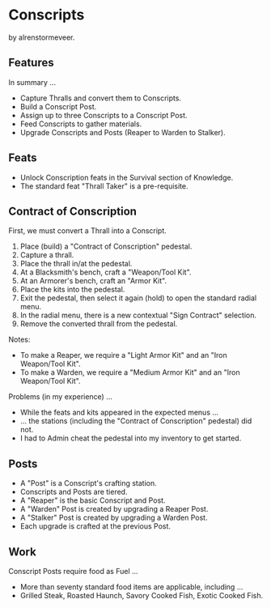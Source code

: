 # Conscripts

by alrenstormeveer.

## Features

In summary ...

- Capture Thralls and convert them to Conscripts.
- Build a Conscript Post.
- Assign up to three Conscripts to a Conscript Post.
- Feed Conscripts to gather materials.
- Upgrade Conscripts and Posts (Reaper to Warden to Stalker).

## Feats

- Unlock Conscription feats in the Survival section of Knowledge.
- The standard feat "Thrall Taker" is a pre-requisite.

## Contract of Conscription

First, we must convert a Thrall into a Conscript.

1. Place (build) a "Contract of Conscription" pedestal.
2. Capture a thrall.
3. Place the thrall in/at the pedestal.
4. At a Blacksmith's bench, craft a "Weapon/Tool Kit".
5. At an Armorer's bench, craft an "Armor Kit".
6. Place the kits into the pedestal.
7. Exit the pedestal, then select it again (hold) to open the standard radial menu.
8. In the radial menu, there is a new contextual "Sign Contract" selection.
9. Remove the converted thrall from the pedestal.

Notes:

- To make a Reaper, we require a "Light Armor Kit" and an "Iron Weapon/Tool Kit".
- To make a Warden, we require a "Medium Armor Kit" and an "Iron Weapon/Tool Kit".

Problems (in my experience) ...

- While the feats and kits appeared in the expected menus ...
- ... the stations (including the "Contract of Conscription" pedestal) did not.
- I had to Admin cheat the pedestal into my inventory to get started.

## Posts

- A "Post" is a Conscript's crafting station.
- Conscripts and Posts are tiered.
- A "Reaper" is the basic Conscript and Post.
- A "Warden" Post is created by upgrading a Reaper Post.
- A "Stalker" Post is created by upgrading a Warden Post.
- Each upgrade is crafted at the previous Post.

## Work

Conscript Posts require food as Fuel ...

- More than seventy standard food items are applicable, including ... 
- Grilled Steak, Roasted Haunch, Savory Cooked Fish, Exotic Cooked Fish.